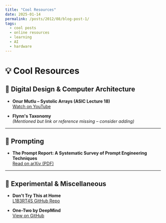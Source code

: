 ```yaml
---
title: "Cool Resources"
date: 2025-01-14
permalink: /posts/2012/08/blog-post-1/
tags:
  - cool posts
  - online resources
  - learning
  - AI
  - hardware
---
```


# 💡 Cool Resources

## 🔧 Digital Design & Computer Architecture

- **Onur Mutlu – Systolic Arrays (ASIC Lecture 18)**  
  [Watch on YouTube](https://www.youtube.com/watch?v=Ayo8uVPvjyw)

- **Flynn's Taxonomy**  
  *(Mentioned but link or reference missing – consider adding)*

---

## 🧠 Prompting

- **The Prompt Report: A Systematic Survey of Prompt Engineering Techniques**  
  [Read on arXiv (PDF)](https://arxiv.org/pdf/2406.06608)

---

## 🧪 Experimental & Miscellaneous

- **Don't Try This at Home**  
  [L1B3RT4S GitHub Repo](https://github.com/elder-plinius/L1B3RT4S)

- **One-Two by DeepMind**  
  [View on GitHub](https://github.com/google-deepmind/onetwo)
